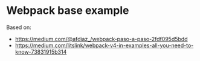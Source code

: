 # Webpack base example

Based on:

- https://medium.com/@afdiaz_/webpack-paso-a-paso-2fdf095d5bdd
- https://medium.com/litslink/webpack-v4-in-examples-all-you-need-to-know-73831915b314
